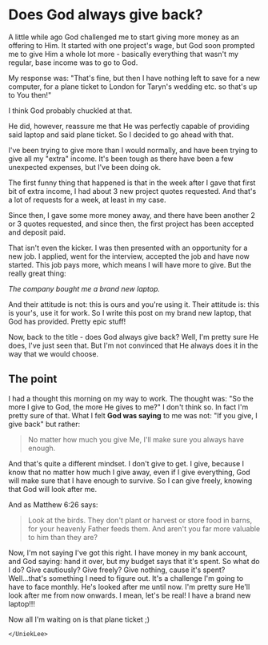 # Does God always give back?


A little while ago God challenged me to start giving more money as an offering to Him. It started with one project's wage, but God soon prompted me to give Him a whole lot more - basically everything that wasn't my regular, base income was to go to God.<!--more-->

My response was: "That's fine, but then I have nothing left to save for a new computer, for a plane ticket to London for Taryn's wedding etc. so that's up to You then!"

I think God probably chuckled at that.

He did, however, reassure me that He was perfectly capable of providing said laptop and said plane ticket. So I decided to go ahead with that.

I've been trying to give more than I would normally, and have been trying to give all my "extra" income. It's been tough as there have been a few unexpected expenses, but I've been doing ok.

The first funny thing that happened is that in the week after I gave that first bit of extra income, I had about 3 new project quotes requested. And that's a lot of requests for a week, at least in my case.

Since then, I gave some more money away, and there have been another 2 or 3 quotes requested, and since then, the first project has been accepted and deposit paid.

That isn't even the kicker. I was then presented with an opportunity for a new job. I applied, went for the interview, accepted the job and have now started. This job pays more, which means I will have more to give. But the really great thing:

_The company bought me a brand new laptop._

And their attitude is not: this is ours and you're using it. Their attitude is: this is your's, use it for work. So I write this post on my brand new laptop, that God has provided. Pretty epic stuff!

Now, back to the title - does God always give back? Well, I'm pretty sure He does, I've just seen that. But I'm not convinced that He always does it in the way that we would choose.


## The point


I had a thought this morning on my way to work. The thought was: "So the more I give to God, the more He gives to me?" I don't think so. In fact I'm pretty sure of that. What I felt **God was saying** to me was not: "If you give, I give back" but rather:


<blockquote>No matter how much you give Me, I'll make sure you always have enough.</blockquote>


And that's quite a different mindset. I don't give to get. I give, because I know that no matter how much I give away, even if I give everything, God will make sure that I have enough to survive. So I can give freely, knowing that God will look after me.

And as Matthew 6:26 says:


<blockquote>Look at the birds. They don't plant or harvest or store food in barns, for your heavenly Father feeds them. And aren't you far more valuable to him than they are?</blockquote>


Now, I'm not saying I've got this right. I have money in my bank account, and God saying: hand it over, but my budget says that it's spent. So what do I do? Give cautiously? Give freely? Give nothing, cause it's spent? Well...that's something I need to figure out. It's a challenge I'm going to have to face monthly. He's looked after me until now. I'm pretty sure He'll look after me from now onwards. I mean, let's be real! I have a brand new laptop!!!

Now all I'm waiting on is that plane ticket ;)

`</UniekLee>`

